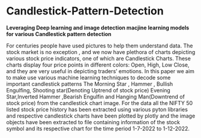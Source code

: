 # Candlestick-Pattern-Detection
**Leveraging Deep learning and image detection macjine learning models for various Candlestick pattern detection**

For centuries people have used pictures to help them understand data. The stock market is no exception , and we now have plethora of charts depicting various stock price indicators, one of which are Candlestick Charts. These charts display four price points in different colors: Open, High, Low Close, and they are very useful in depicting traders’ emotions.
In this paper we aim to make use various machine learning techniques to decode some important candlestick patterns The Morning Star , Hammer , Bullish Engulfing, Shooting star(Denoting Uptrend of stock price) Evening Star,Inverted Hammer ,Bearish Engulfin and Hanging Man(Downtrend of stock price) from the candlestick chart image.
For the data all the NIFTY 50 listed stock price history has been extracted using various pyton libraries and respective candlestick charts have been plotted by plotly and the image objects have been extracted to file containing information of the stock symbol and its respective chart for the time period 1-7-2022 to 1-12-2022.

